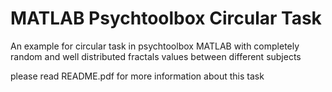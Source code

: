 # MATLAB Psychtoolbox Circular Task

An example for circular task in psychtoolbox MATLAB with completely random and well distributed fractals values between different subjects

please read README.pdf for more information about this task


